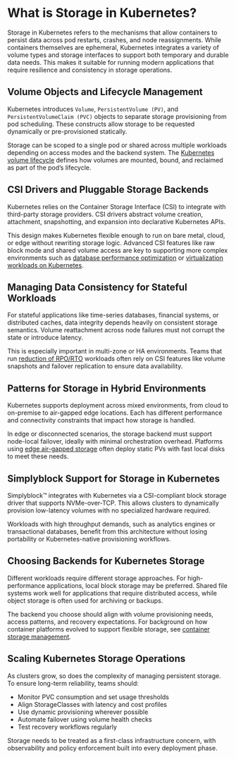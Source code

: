 # What is Storage in Kubernetes?

Storage in Kubernetes refers to the mechanisms that allow containers to persist data across pod restarts, crashes, and node reassignments. While containers themselves are ephemeral, Kubernetes integrates a variety of volume types and storage interfaces to support both temporary and durable data needs. This makes it suitable for running modern applications that require resilience and consistency in storage operations.

## Volume Objects and Lifecycle Management

Kubernetes introduces `Volume`, `PersistentVolume (PV)`, and `PersistentVolumeClaim (PVC)` objects to separate storage provisioning from pod scheduling. These constructs allow storage to be requested dynamically or pre-provisioned statically.

Storage can be scoped to a single pod or shared across multiple workloads depending on access modes and the backend system. The [Kubernetes volume lifecycle](https://kubernetes.io/docs/concepts/storage/volumes/) defines how volumes are mounted, bound, and reclaimed as part of the pod’s lifecycle.

## CSI Drivers and Pluggable Storage Backends

Kubernetes relies on the Container Storage Interface (CSI) to integrate with third-party storage providers. CSI drivers abstract volume creation, attachment, snapshotting, and expansion into declarative Kubernetes APIs.

This design makes Kubernetes flexible enough to run on bare metal, cloud, or edge without rewriting storage logic. Advanced CSI features like raw block mode and shared volume access are key to supporting more complex environments such as [database performance optimization](https://www.simplyblock.io/use-cases/database-performance-optimization/) or [virtualization workloads on Kubernetes](https://www.simplyblock.io/use-cases/vmware-migration-kubernetes/).

## Managing Data Consistency for Stateful Workloads

For stateful applications like time-series databases, financial systems, or distributed caches, data integrity depends heavily on consistent storage semantics. Volume reattachment across node failures must not corrupt the state or introduce latency.

This is especially important in multi-zone or HA environments. Teams that run [reduction of RPO/RTO](https://www.simplyblock.io/use-cases/reduction-of-rpo-rto/) workloads often rely on CSI features like volume snapshots and failover replication to ensure data availability.

## Patterns for Storage in Hybrid Environments

Kubernetes supports deployment across mixed environments, from cloud to on-premise to air-gapped edge locations. Each has different performance and connectivity constraints that impact how storage is handled.

In edge or disconnected scenarios, the storage backend must support node-local failover, ideally with minimal orchestration overhead. Platforms using [edge air-gapped storage](https://www.simplyblock.io/supported-environments/edge-air-gapped-storage/) often deploy static PVs with fast local disks to meet these needs.

## Simplyblock Support for Storage in Kubernetes

Simplyblock™ integrates with Kubernetes via a CSI-compliant block storage driver that supports NVMe-over-TCP. This allows clusters to dynamically provision low-latency volumes with no specialized hardware required.

Workloads with high throughput demands, such as analytics engines or transactional databases, benefit from this architecture without losing portability or Kubernetes-native provisioning workflows.

## Choosing Backends for Kubernetes Storage

Different workloads require different storage approaches. For high-performance applications, local block storage may be preferred. Shared file systems work well for applications that require distributed access, while object storage is often used for archiving or backups.

The backend you choose should align with volume provisioning needs, access patterns, and recovery expectations. For background on how container platforms evolved to support flexible storage, see [container storage management](https://en.wikipedia.org/wiki/Container_storage).

## Scaling Kubernetes Storage Operations

As clusters grow, so does the complexity of managing persistent storage. To ensure long-term reliability, teams should:

- Monitor PVC consumption and set usage thresholds  
- Align StorageClasses with latency and cost profiles  
- Use dynamic provisioning wherever possible  
- Automate failover using volume health checks  
- Test recovery workflows regularly

Storage needs to be treated as a first-class infrastructure concern, with observability and policy enforcement built into every deployment phase.
